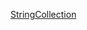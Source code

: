 [StringCollection](https://docs.microsoft.com/en-us/dotnet/api/system.collections.specialized.stringcollection?view=net-5.0)

